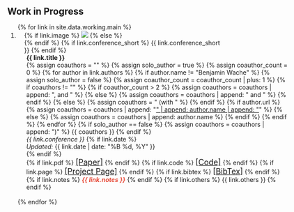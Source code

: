 <h2 id="working" style="margin: 2px 0px 15px;">Work in Progress</h2>

<div class="working">
  <ol class="bibliography">
    {% for link in site.data.working.main %}
    <li>
      <div class="pub-row">
        <div class="col-sm-3 pub-row-image" style="position: relative;padding-right: 15px;padding-left: 15px;">
          {% if link.image %}
            <img src="{{ link.image }}" class="teaser img-fluid z-depth-1 custom-image-size" style="object-fit: cover;">
          {% else %}
            <div style="width:300px;"></div>
          {% endif %}
          {% if link.conference_short %} 
            <abbr class="badge">{{ link.conference_short }}</abbr>
          {% endif %}
        </div>
        <div class="col-sm-9 pub-row-text" style="position: relative;padding-right: 15px;padding-left: 20px; width: 600px;">
          <div class="title" style="font-weight: bold;">{{ link.title }}</div>
          <div class="author">
            {% assign coauthors = "" %}
            {% assign solo_author = true %}
            {% assign coauthor_count = 0 %}
            {% for author in link.authors %}
              {% if author.name != "Benjamin Wache" %}
                {% assign solo_author = false %}
                {% assign coauthor_count = coauthor_count | plus: 1 %}
                {% if coauthors != "" %}
                  {% if coauthor_count > 2 %}
                    {% assign coauthors = coauthors | append: ", and " %}
                  {% else %}
                    {% assign coauthors = coauthors | append: " and " %}
                  {% endif %}
                {% else %}
                  {% assign coauthors = " (with " %}
                {% endif %}
                {% if author.url %}
                  {% assign coauthors = coauthors | append: "<a href='" | append: author.url | append: "'>" | append: author.name | append: "</a>" %}
                {% else %}
                  {% assign coauthors = coauthors | append: author.name %}
                {% endif %}
              {% endif %}
            {% endfor %}
            {% if solo_author == false %}
              {% assign coauthors = coauthors | append: ")" %}
              {{ coauthors }}
            {% endif %}
          </div>
          <div class="periodical"><em>{{ link.conference }}</em>
            {% if link.date %}
              <div class="date"><em>Updated:</em> {{ link.date | date: "%B %d, %Y" }}</div>
            {% endif %}
          </div>
          <div class="links">
            {% if link.pdf %} 
              <a href="{{ link.pdf }}" class="btn btn-sm z-depth-0" role="button" target="_blank" style="font-size:18px;">[Paper]</a>
            {% endif %}
            {% if link.code %} 
              <a href="{{ link.code }}" class="btn btn-sm z-depth-0" role="button" target="_blank" style="font-size:18px;">[Code]</a>
            {% endif %}
            {% if link.page %} 
              <a href="{{ link.page }}" class="btn btn-sm z-depth-0" role="button" target="_blank" style="font-size:18px;">[Project Page]</a>
            {% endif %}
            {% if link.bibtex %} 
              <a href="{{ link.bibtex }}" class="btn btn-sm z-depth-0" role="button" target="_blank" style="font-size:18px;">[BibTex]</a>
            {% endif %}
            {% if link.notes %} 
              <strong> <i style="color:#e74d3c">{{ link.notes }}</i></strong>
            {% endif %}
            {% if link.others %} 
              {{ link.others }}
            {% endif %}
          </div>
        </div>
      </div>
    </li>
    <br>
    {% endfor %}
  </ol>
</div>